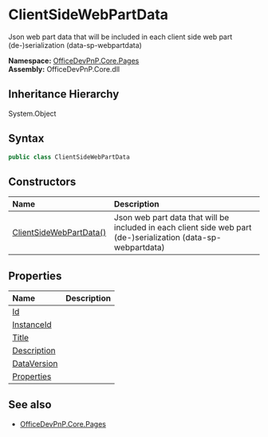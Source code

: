 # ClientSideWebPartData
Json web part data that will be included in each client side web part (de-)serialization (data-sp-webpartdata)  

**Namespace:** [OfficeDevPnP.Core.Pages](OfficeDevPnP.Core.Pages.md)  
**Assembly:** OfficeDevPnP.Core.dll  
## Inheritance Hierarchy
System.Object  
## Syntax
```C#
public class ClientSideWebPartData
```
## Constructors
|**Name**|**Description**|
|:-----|:-----|
| [ClientSideWebPartData()](OfficeDevPnP.Core.Pages.ClientSideWebPartData.ctor1.md) |  Json web part data that will be included in each client side web part (de-)serialization (data-sp-webpartdata) 
## Properties
|**Name**|**Description**|
|:-----|:-----|
| [Id](OfficeDevPnP.Core.Pages.ClientSideWebPartData.Id.md) | 
| [InstanceId](OfficeDevPnP.Core.Pages.ClientSideWebPartData.InstanceId.md) | 
| [Title](OfficeDevPnP.Core.Pages.ClientSideWebPartData.Title.md) | 
| [Description](OfficeDevPnP.Core.Pages.ClientSideWebPartData.Description.md) | 
| [DataVersion](OfficeDevPnP.Core.Pages.ClientSideWebPartData.DataVersion.md) | 
| [Properties](OfficeDevPnP.Core.Pages.ClientSideWebPartData.Properties.md) | 
## See also
- [OfficeDevPnP.Core.Pages](OfficeDevPnP.Core.Pages.md)
